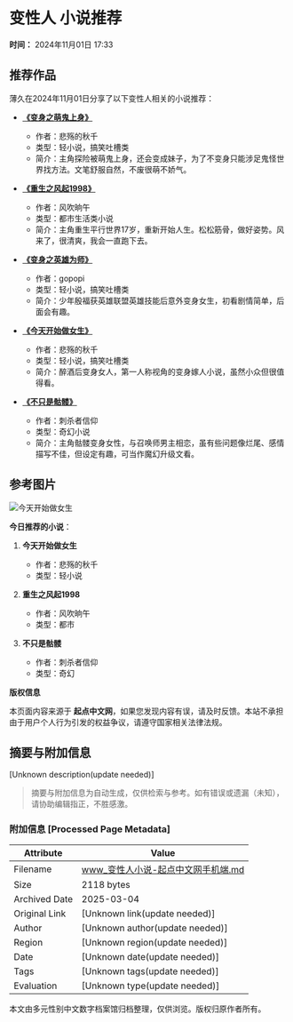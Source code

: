 # 变性人 小说推荐

**时间：** 2024年11月01日 17:33

## 推荐作品

薄久在2024年11月01日分享了以下变性人相关的小说推荐：

- **[《变身之萌鬼上身》](https://www.qidian.com)**
  - 作者：悲殇的秋千
  - 类型：轻小说，搞笑吐槽类
  - 简介：主角探险被萌鬼上身，还会变成妹子，为了不变身只能涉足鬼怪世界找方法。文笔舒服自然，不废很萌不娇气。

- **[《重生之风起1998》](https://book/1035719875/)**
  - 作者：风吹晌午
  - 类型：都市生活类小说
  - 简介：主角重生平行世界17岁，重新开始人生。松松筋骨，做好姿势。风来了，很清爽，我会一直跑下去。

- **[《变身之英雄为师》](https://www.qidian.com)**
  - 作者：gopopi
  - 类型：轻小说，搞笑吐槽类
  - 简介：少年殷福获英雄联盟英雄技能后意外变身女生，初看剧情简单，后面会有趣。

- **[《今天开始做女生》](https://book/1003671856/)**
  - 作者：悲殇的秋千
  - 类型：轻小说，搞笑吐槽类
  - 简介：醉酒后变身女人，第一人称视角的变身嫁人小说，虽然小众但很值得看。

- **[《不只是骷髅》](https://book/3387038/)**
  - 作者：刺杀者信仰
  - 类型：奇幻小说
  - 简介：主角骷髅变身女性，与召唤师男主相恋，虽有些问题像烂尾、感情描写不佳，但设定有趣，可当作魔幻升级文看。

## 参考图片

![今天开始做女生](https://bookcover.yuewen.com/qdbimg/349573/1003671856/180)

**今日推荐的小说**：
1. **今天开始做女生**
   - 作者：悲殇的秋千
   - 类型：轻小说

2. **重生之风起1998**
   - 作者：风吹晌午
   - 类型：都市

3. **不只是骷髅**
   - 作者：刺杀者信仰
   - 类型：奇幻

**版权信息**

本页面内容来源于 **起点中文网**，如果您发现内容有误，请及时反馈。本站不承担由于用户个人行为引发的权益争议，请遵守国家相关法律法规。
<!-- tcd_original_link https://www.qidian.com/ask/qqbqbhvenzfdy -->


## 摘要与附加信息

<!-- tcd_abstract -->
[Unknown description(update needed)]
<!-- tcd_abstract_end -->

> 摘要与附加信息为自动生成，仅供检索与参考。如有错误或遗漏（未知），请协助编辑指正，不胜感激。

### 附加信息 [Processed Page Metadata]

| Attribute       | Value                                  |
|-----------------|----------------------------------------|
| Filename        | www_变性人小说-起点中文网手机端.md                             |
| Size            | 2118 bytes                           |
| Archived Date   | 2025-03-04                             |
| Original Link   | [Unknown link(update needed)]                       |
| Author          | [Unknown author(update needed)]                               |
| Region          | [Unknown region(update needed)]                               |
| Date            | [Unknown date(update needed)]                                 |
| Tags            | [Unknown tags(update needed)]                                 |
| Evaluation            | [Unknown type(update needed)]                                 |
<!-- tcd_table_end -->

本文由多元性别中文数字档案馆归档整理，仅供浏览。版权归原作者所有。
